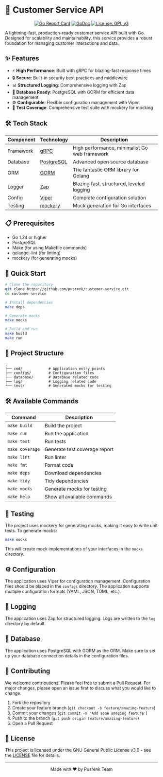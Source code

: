 # 🚀 Customer Service API

<div align="center">

[![Go Report Card](https://goreportcard.com/badge/github.com/pusrenk/customer-service)](https://goreportcard.com/report/github.com/pusrenk/customer-service)
[![GoDoc](https://godoc.org/github.com/pusrenk/customer-service?status.svg)](https://godoc.org/github.com/pusrenk/customer-service)
[![License: GPL v3](https://img.shields.io/badge/License-GPLv3-blue.svg)](https://www.gnu.org/licenses/gpl-3.0)

</div>

A lightning-fast, production-ready customer service API built with Go. Designed for scalability and maintainability, this service provides a robust foundation for managing customer interactions and data.

## ✨ Features

- ⚡ **High Performance**: Built with gRPC for blazing-fast response times
- 🔒 **Secure**: Built-in security best practices and middleware
- 📊 **Structured Logging**: Comprehensive logging with Zap
- 🔄 **Database Ready**: PostgreSQL with GORM for efficient data management
- ⚙️ **Configurable**: Flexible configuration management with Viper
- 🧪 **Test Coverage**: Comprehensive test suite with mockery for mocking

## 🛠️ Tech Stack

| Component | Technology | Description |
|-----------|------------|-------------|
| Framework | [gRPC](https://grpc.io/) | High performance, minimalist Go web framework |
| Database | [PostgreSQL](https://www.postgresql.org/) | Advanced open source database |
| ORM | [GORM](https://gorm.io/) | The fantastic ORM library for Golang |
| Logger | [Zap](https://github.com/uber-go/zap) | Blazing fast, structured, leveled logging |
| Config | [Viper](https://github.com/spf13/viper) | Complete configuration solution |
| Testing | [mockery](https://github.com/vektra/mockery) | Mock generation for Go interfaces |

## 📋 Prerequisites

- Go 1.24 or higher
- PostgreSQL
- Make (for using Makefile commands)
- golangci-lint (for linting)
- mockery (for generating mocks)

## 🚀 Quick Start

```bash
# Clone the repository
git clone https://github.com/pusrenk/customer-service.git
cd customer-service

# Install dependencies
make deps

# Generate mocks
make mocks

# Build and run
make build
make run
```

## 📁 Project Structure

```
.
├── cmd/            # Application entry points
├── configs/        # Configuration files
├── database/       # Database related code
├── log/            # Logging related code
└── test/           # Generated mocks for testing
```

## 🛠️ Available Commands

| Command | Description |
|---------|-------------|
| `make build` | Build the project |
| `make run` | Run the application |
| `make test` | Run tests |
| `make coverage` | Generate test coverage report |
| `make lint` | Run linter |
| `make fmt` | Format code |
| `make deps` | Download dependencies |
| `make tidy` | Tidy dependencies |
| `make mocks` | Generate mocks for testing |
| `make help` | Show all available commands |

## 🧪 Testing

The project uses mockery for generating mocks, making it easy to write unit tests. To generate mocks:

```bash
make mocks
```

This will create mock implementations of your interfaces in the `mocks` directory.

## ⚙️ Configuration

The application uses Viper for configuration management. Configuration files should be placed in the `configs` directory. The application supports multiple configuration formats (YAML, JSON, TOML, etc.).

## 📝 Logging

The application uses Zap for structured logging. Logs are written to the `log` directory by default.

## 💾 Database

The application uses PostgreSQL with GORM as the ORM. Make sure to set up your database connection details in the configuration files.

## 🤝 Contributing

We welcome contributions! Please feel free to submit a Pull Request. For major changes, please open an issue first to discuss what you would like to change.

1. Fork the repository
2. Create your feature branch (`git checkout -b feature/amazing-feature`)
3. Commit your changes (`git commit -m 'Add some amazing feature'`)
4. Push to the branch (`git push origin feature/amazing-feature`)
5. Open a Pull Request

## 📄 License

This project is licensed under the GNU General Public License v3.0 - see the [LICENSE](LICENSE) file for details.

---

<div align="center">
Made with ❤️ by Pusrenk Team
</div>